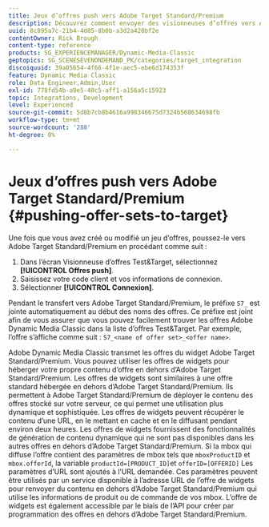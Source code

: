 ```yaml
---
title: Jeux d’offres push vers Adobe Target Standard/Premium
description: Découvrez comment envoyer des visionneuses d’offres vers Adobe Target Standard/Premium à partir d’Adobe Dynamic Media Classic.
uuid: 8c895a7c-21b4-4d85-8b0b-a3d2a420bf2e
contentOwner: Rick Brough
content-type: reference
products: SG_EXPERIENCEMANAGER/Dynamic-Media-Classic
geptopics: SG_SCENESEVENONDEMAND_PK/categories/target_integration
discoiquuid: 39a05654-4f66-4f1e-aec5-ebe6d174353f
feature: Dynamic Media Classic
role: Data Engineer,Admin,User
exl-id: 778fd54b-a9e5-40c5-aff1-a156a5c15923
topic: Integrations, Development
level: Experienced
source-git-commit: 5d8b7cb8b4616a998346675d7324b568634698fb
workflow-type: tm+mt
source-wordcount: '288'
ht-degree: 0%

---
```


# Jeux d’offres push vers Adobe Target Standard/Premium {#pushing-offer-sets-to-target}

Une fois que vous avez créé ou modifié un jeu d’offres, poussez-le vers Adobe Target Standard/Premium en procédant comme suit :

1. Dans l’écran Visionneuse d’offres Test&amp;Target, sélectionnez **[!UICONTROL Offres push]**.
1. Saisissez votre code client et vos informations de connexion.
1. Sélectionner **[!UICONTROL Connexion]**.

Pendant le transfert vers Adobe Target Standard/Premium, le préfixe `S7_` est jointe automatiquement au début des noms des offres. Ce préfixe est joint afin de vous assurer que vous pouvez facilement trouver les offres Adobe Dynamic Media Classic dans la liste d’offres Test&amp;Target. Par exemple, l’offre s’affiche comme suit : `S7_<name of offer set>_<offer name>`.

Adobe Dynamic Media Classic transmet les offres du widget Adobe Target Standard/Premium. Vous pouvez utiliser les offres de widgets pour héberger votre propre contenu d’offre en dehors d’Adobe Target Standard/Premium. Les offres de widgets sont similaires à une offre standard hébergée en dehors d’Adobe Target Standard/Premium. Ils permettent à Adobe Target Standard/Premium de déployer le contenu des offres stocké sur votre serveur, ce qui permet une utilisation plus dynamique et sophistiquée. Les offres de widgets peuvent récupérer le contenu d’une URL, en le mettant en cache et en le diffusant pendant environ deux heures. Les offres de widgets fournissent des fonctionnalités de génération de contenu dynamique qui ne sont pas disponibles dans les autres offres en dehors d’Adobe Target Standard/Premium. Si la mbox qui diffuse l’offre contient des paramètres de mbox tels que `mboxProductID` et `mbox.offerId`, la variable `productId=[PRODUCT_ID]`et `offerID=[OFFERID]` Les paramètres d’URL sont ajoutés à l’URL demandée. Ces paramètres peuvent être utilisés par un service disponible à l’adresse URL de l’offre de widgets pour renvoyer du contenu en dehors d’Adobe Target Standard/Premium qui utilise les informations de produit ou de commande de vos mbox. L’offre de widgets est également accessible par le biais de l’API pour créer par programmation des offres en dehors d’Adobe Target Standard/Premium.
